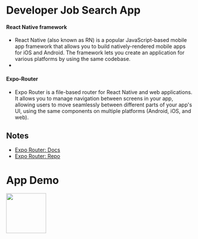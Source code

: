 # Developer Job Search App
#### React Native framework
- React Native (also known as RN) is a popular JavaScript-based mobile app framework that allows you to build natively-rendered mobile apps for iOS and Android. The framework lets you create an application for various platforms by using the same codebase.
- 
#### Expo-Router
- Expo Router is a file-based router for React Native and web applications. It allows you to manage navigation between screens in your app, allowing users to move seamlessly between different parts of your app's UI, using the same components on multiple platforms (Android, iOS, and web).

## Notes

- [Expo Router: Docs](https://expo.github.io/router)
- [Expo Router: Repo](https://github.com/expo/router)

# App Demo

<img src="(https://github.com/guddushah/Developer-Job-Search-App-ReactNative/assets/40028193/6fd4b6b7-8191-4096-9ff5-bc4d04173c1e)" width="108">
